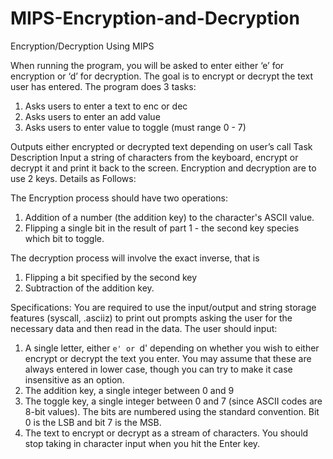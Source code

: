 # MIPS-Encryption-and-Decryption
Encryption/Decryption Using MIPS

When running the program, you will be asked to enter either ‘e’ for encryption or ‘d’ for decryption. The goal is to encrypt or decrypt the text user has entered. The program does 3 tasks:
1. Asks users to enter a text to enc or dec
2. Asks users to enter an add value
3. Asks users to enter value to toggle (must range 0 - 7)

Outputs either encrypted or decrypted text depending on user’s call
 Task Description
Input a string of characters from the keyboard, encrypt or decrypt
it and print it back to the screen. Encryption and decryption are to use 2 keys. Details as
Follows:


The Encryption process should have two operations:
1. Addition of a number (the addition key) to the character's ASCII value. 
2. Flipping a single bit in the result of part 1 - the second key species which bit to toggle.


The decryption process will involve the exact inverse, that is
1. Flipping a bit specified by the second key
2. Subtraction of the addition key.

Specifications:
You are required to use the input/output and string storage features (syscall, .asciiz) to print
out prompts asking the user for the necessary data and then read in the data. The user
should input:
1. A single letter, either `e' or `d' depending on whether you wish to either encrypt or
decrypt the text you enter. You may assume that these are always entered in lower
case, though you can try to make it case insensitive as an option.
2. The addition key, a single integer between 0 and 9
3. The toggle key, a single integer between 0 and 7 (since ASCII codes are 8-bit values).
The bits are numbered using the standard convention. Bit 0 is the LSB and bit 7 is the
MSB.
5. The text to encrypt or decrypt as a stream of characters. You should stop taking in
character input when you hit the Enter key.
